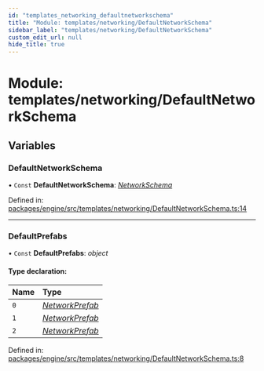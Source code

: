 ```yaml
---
id: "templates_networking_defaultnetworkschema"
title: "Module: templates/networking/DefaultNetworkSchema"
sidebar_label: "templates/networking/DefaultNetworkSchema"
custom_edit_url: null
hide_title: true
---
```


# Module: templates/networking/DefaultNetworkSchema

## Variables

### DefaultNetworkSchema

• `Const` **DefaultNetworkSchema**: [*NetworkSchema*](../interfaces/networking_interfaces_networkschema.networkschema.md)

Defined in: [packages/engine/src/templates/networking/DefaultNetworkSchema.ts:14](https://github.com/xr3ngine/xr3ngine/blob/716a06460/packages/engine/src/templates/networking/DefaultNetworkSchema.ts#L14)

___

### DefaultPrefabs

• `Const` **DefaultPrefabs**: *object*

#### Type declaration:

Name | Type |
:------ | :------ |
`0` | [*NetworkPrefab*](../interfaces/networking_interfaces_networkprefab.networkprefab.md) |
`1` | [*NetworkPrefab*](../interfaces/networking_interfaces_networkprefab.networkprefab.md) |
`2` | [*NetworkPrefab*](../interfaces/networking_interfaces_networkprefab.networkprefab.md) |

Defined in: [packages/engine/src/templates/networking/DefaultNetworkSchema.ts:8](https://github.com/xr3ngine/xr3ngine/blob/716a06460/packages/engine/src/templates/networking/DefaultNetworkSchema.ts#L8)
